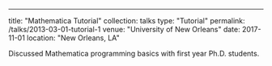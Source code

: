 ---
title: "Mathematica Tutorial"
collection: talks
type: "Tutorial"
permalink: /talks/2013-03-01-tutorial-1
venue: "University of New Orleans"
date: 2017-11-01
location: "New Orleans, LA"

Discussed Mathematica programming basics with first year Ph.D. students.
